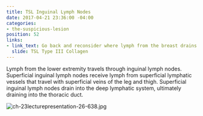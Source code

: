 ```yaml
---
title: TSL Inguinal Lymph Nodes
date: 2017-04-21 23:36:00 -04:00
categories:
- the-suspicious-lesion
position: 52
links:
- link_text: Go back and reconsider where lymph from the breast drains
  slide: TSL Type III Collagen
---
```


Lymph from the lower extremity travels through inguinal lymph nodes. Superficial inguinal lymph nodes receive lymph from superficial lymphatic vessels that travel with superficial veins of the leg and thigh. Superficial inguinal lymph nodes drain into the deep lymphatic system, ultimately draining into the thoracic duct.

![ch-23lecturepresentation-26-638.jpg](/uploads/ch-23lecturepresentation-26-638.jpg)